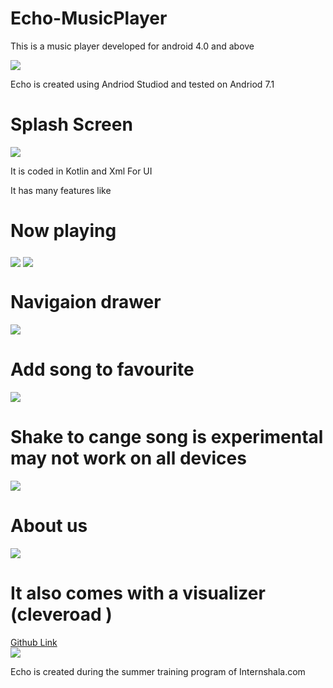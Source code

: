 # Echo-MusicPlayer
This is a music player developed for android 4.0 and above 

<img src="screenshots/icon.png" align= "middle">

Echo is created using Andriod Studiod and tested on Andriod 7.1 
# Splash Screen <br>
<img src="screenshots/1s.png" align= "middle">

It is coded in Kotlin and Xml For UI 

It has many features like
# Now playing <br>
<img src="screenshots/2s.png" align= "middle">
<img src="screenshots/6s.png" align= "middle">

# Navigaion drawer <br>
<img src="screenshots/3s.png" align= "middle">

# Add song to favourite <br>
<img src="screenshots/4s.png" align= "middle">

# Shake to cange song is experimental may not work on all devices <br>
<img src="screenshots/5s.png" align= "middle">

# About us <br>
<img src="screenshots/4s.png" align= "middle">

# It also comes with a visualizer (cleveroad ) <br>

<a href="https://github.com/Cleveroad/WaveInApp"> Github Link </a> <br>
<img src="screenshots/visualizers.gif" align= "middle"> <br>


Echo is created during the summer training program of Internshala.com

